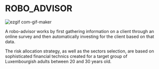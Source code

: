 # ROBO_ADVISOR
![ezgif com-gif-maker](https://user-images.githubusercontent.com/64299794/165606538-087f3709-a0c9-4e01-8bdb-9191d021280e.gif)

A robo-advisor works by first gathering information on a client through an online survey and then automatically investing for the client based on that data. 

The risk allocation strategy, as well as the sectors selection, are based on sophisticated financial technics created for a target group of Luxembourgish adults between 20 and 30 years old.
